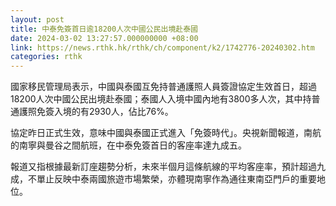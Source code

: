 ```yaml
---
layout: post
title: 中泰免簽首日逾18200人次中國公民出境赴泰國
date: 2024-03-02 13:27:57.000000000 +08:00
link: https://news.rthk.hk/rthk/ch/component/k2/1742776-20240302.htm
categories: rthk
---
```


國家移民管理局表示，中國與泰國互免持普通護照人員簽證協定生效首日，超過18200人次中國公民出境赴泰國；泰國人入境中國內地有3800多人次，其中持普通護照免簽入境的有2930人，佔比76%。

協定昨日正式生效，意味中國與泰國正式進入「免簽時代」。央視新聞報道，南航的南寧與曼谷之間航班，在中泰免簽首日的客座率達九成五。

報道又指根據最新訂座趨勢分析，未來半個月這條航線的平均客座率，預計超過九成，不單止反映中泰兩國旅遊市場繁榮，亦體現南寧作為通往東南亞門戶的重要地位。
